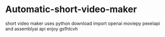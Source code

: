 # Automatic-short-video-maker

short video maker
uses python
download import openai moviepy pexelapi and assemblyai api
enjoy gsfhtcvh


